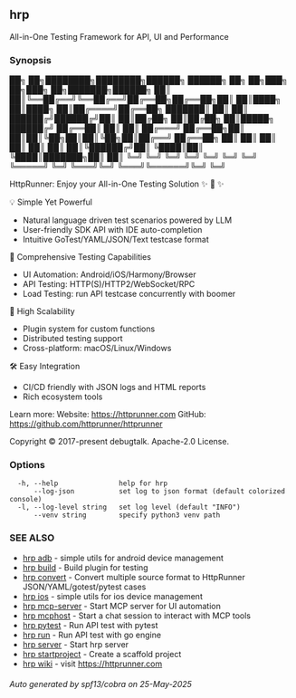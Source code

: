 ## hrp

All-in-One Testing Framework for API, UI and Performance

### Synopsis


██╗  ██╗████████╗████████╗██████╗ ██████╗ ██╗   ██╗███╗   ██╗███╗   ██╗███████╗██████╗
██║  ██║╚══██╔══╝╚══██╔══╝██╔══██╗██╔══██╗██║   ██║████╗  ██║████╗  ██║██╔════╝██╔══██╗
███████║   ██║      ██║   ██████╔╝██████╔╝██║   ██║██╔██╗ ██║██╔██╗ ██║█████╗  ██████╔╝
██╔══██║   ██║      ██║   ██╔═══╝ ██╔══██╗██║   ██║██║╚██╗██║██║╚██╗██║██╔══╝  ██╔══██╗
██║  ██║   ██║      ██║   ██║     ██║  ██║╚██████╔╝██║ ╚████║██║ ╚████║███████╗██║  ██║
╚═╝  ╚═╝   ╚═╝      ╚═╝   ╚═╝     ╚═╝  ╚═╝ ╚═════╝ ╚═╝  ╚═══╝╚═╝  ╚═══╝╚══════╝╚═╝  ╚═╝

HttpRunner: Enjoy your All-in-One Testing Solution ✨ 🚀 ✨

💡 Simple Yet Powerful
   - Natural language driven test scenarios powered by LLM
   - User-friendly SDK API with IDE auto-completion
   - Intuitive GoTest/YAML/JSON/Text testcase format

📌 Comprehensive Testing Capabilities
   - UI Automation: Android/iOS/Harmony/Browser
   - API Testing: HTTP(S)/HTTP2/WebSocket/RPC
   - Load Testing: run API testcase concurrently with boomer

🧩 High Scalability
   - Plugin system for custom functions
   - Distributed testing support
   - Cross-platform: macOS/Linux/Windows

🛠 Easy Integration
   - CI/CD friendly with JSON logs and HTML reports
   - Rich ecosystem tools

Learn more:
Website: https://httprunner.com
GitHub: https://github.com/httprunner/httprunner

Copyright © 2017-present debugtalk. Apache-2.0 License.

### Options

```
  -h, --help               help for hrp
      --log-json           set log to json format (default colorized console)
  -l, --log-level string   set log level (default "INFO")
      --venv string        specify python3 venv path
```

### SEE ALSO

* [hrp adb](hrp_adb.md)	 - simple utils for android device management
* [hrp build](hrp_build.md)	 - Build plugin for testing
* [hrp convert](hrp_convert.md)	 - Convert multiple source format to HttpRunner JSON/YAML/gotest/pytest cases
* [hrp ios](hrp_ios.md)	 - simple utils for ios device management
* [hrp mcp-server](hrp_mcp-server.md)	 - Start MCP server for UI automation
* [hrp mcphost](hrp_mcphost.md)	 - Start a chat session to interact with MCP tools
* [hrp pytest](hrp_pytest.md)	 - Run API test with pytest
* [hrp run](hrp_run.md)	 - Run API test with go engine
* [hrp server](hrp_server.md)	 - Start hrp server
* [hrp startproject](hrp_startproject.md)	 - Create a scaffold project
* [hrp wiki](hrp_wiki.md)	 - visit https://httprunner.com

###### Auto generated by spf13/cobra on 25-May-2025
